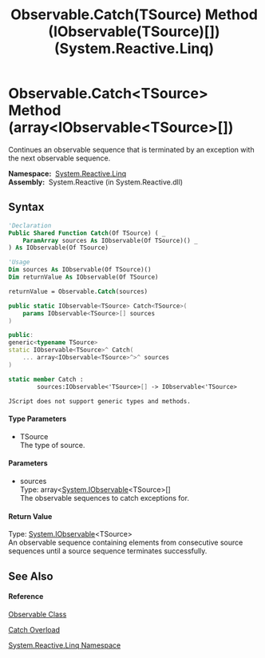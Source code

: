 ﻿---
title: Observable.Catch(TSource) Method (IObservable(TSource)[]) (System.Reactive.Linq)
TOCTitle: Catch(TSource) Method (IObservable(TSource)[])
ms:assetid: M:System.Reactive.Linq.Observable.Catch``1(System.IObservable{``0}[])
ms:mtpsurl: https://msdn.microsoft.com/en-us/library/Hh229103(v=VS.103)
ms:contentKeyID: 36068520
ms.date: 06/28/2011
mtps_version: v=VS.103
dev_langs:
- vb
- csharp
- c++
- fsharp
- jscript
---

# Observable.Catch\<TSource\> Method (array\<IObservable\<TSource\>\[\])

Continues an observable sequence that is terminated by an exception with the next observable sequence.

**Namespace:**  [System.Reactive.Linq](hh211929\(v=vs.103\).md)  
**Assembly:**  System.Reactive (in System.Reactive.dll)

## Syntax

``` vb
'Declaration
Public Shared Function Catch(Of TSource) ( _
    ParamArray sources As IObservable(Of TSource)() _
) As IObservable(Of TSource)
```

``` vb
'Usage
Dim sources As IObservable(Of TSource)()
Dim returnValue As IObservable(Of TSource)

returnValue = Observable.Catch(sources)
```

``` csharp
public static IObservable<TSource> Catch<TSource>(
    params IObservable<TSource>[] sources
)
```

``` c++
public:
generic<typename TSource>
static IObservable<TSource>^ Catch(
    ... array<IObservable<TSource>^>^ sources
)
```

``` fsharp
static member Catch : 
        sources:IObservable<'TSource>[] -> IObservable<'TSource> 
```

``` jscript
JScript does not support generic types and methods.
```

#### Type Parameters

  - TSource  
    The type of source.

#### Parameters

  - sources  
    Type: array\<[System.IObservable](https://msdn.microsoft.com/en-us/library/Dd990377)\<TSource\>\[\]  
    The observable sequences to catch exceptions for.  

#### Return Value

Type: [System.IObservable](https://msdn.microsoft.com/en-us/library/Dd990377)\<TSource\>  
An observable sequence containing elements from consecutive source sequences until a source sequence terminates successfully.  

## See Also

#### Reference

[Observable Class](hh244252\(v=vs.103\).md)

[Catch Overload](hh228939\(v=vs.103\).md)

[System.Reactive.Linq Namespace](hh211929\(v=vs.103\).md)

